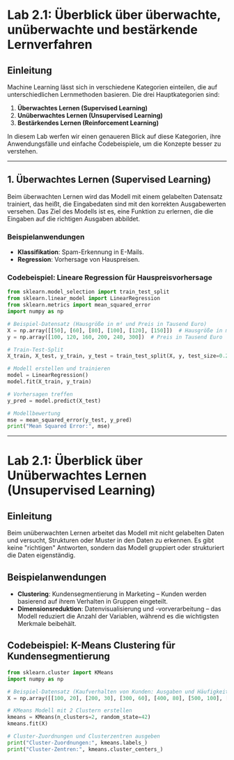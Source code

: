 # Lab 2.1: Überblick über überwachte, unüberwachte und bestärkende Lernverfahren

## Einleitung
Machine Learning lässt sich in verschiedene Kategorien einteilen, die auf unterschiedlichen Lernmethoden basieren. Die drei Hauptkategorien sind:
1. **Überwachtes Lernen (Supervised Learning)**
2. **Unüberwachtes Lernen (Unsupervised Learning)**
3. **Bestärkendes Lernen (Reinforcement Learning)**

In diesem Lab werfen wir einen genaueren Blick auf diese Kategorien, ihre Anwendungsfälle und einfache Codebeispiele, um die Konzepte besser zu verstehen.

---

## 1. Überwachtes Lernen (Supervised Learning)

Beim überwachten Lernen wird das Modell mit einem gelabelten Datensatz trainiert, das heißt, die Eingabedaten sind mit den korrekten Ausgabewerten versehen. Das Ziel des Modells ist es, eine Funktion zu erlernen, die die Eingaben auf die richtigen Ausgaben abbildet.

### Beispielanwendungen
- **Klassifikation**: Spam-Erkennung in E-Mails.
- **Regression**: Vorhersage von Hauspreisen.

### Codebeispiel: Lineare Regression für Hauspreisvorhersage

```python
from sklearn.model_selection import train_test_split
from sklearn.linear_model import LinearRegression
from sklearn.metrics import mean_squared_error
import numpy as np

# Beispiel-Datensatz (Hausgröße in m² und Preis in Tausend Euro)
X = np.array([[50], [60], [80], [100], [120], [150]])  # Hausgröße in m²
y = np.array([100, 120, 160, 200, 240, 300])  # Preis in Tausend Euro

# Train-Test-Split
X_train, X_test, y_train, y_test = train_test_split(X, y, test_size=0.2, random_state=42)

# Modell erstellen und trainieren
model = LinearRegression()
model.fit(X_train, y_train)

# Vorhersagen treffen
y_pred = model.predict(X_test)

# Modellbewertung
mse = mean_squared_error(y_test, y_pred)
print("Mean Squared Error:", mse)

```
---
# Lab 2.1: Überblick über Unüberwachtes Lernen (Unsupervised Learning)

## Einleitung
Beim unüberwachten Lernen arbeitet das Modell mit nicht gelabelten Daten und versucht, Strukturen oder Muster in den Daten zu erkennen. Es gibt keine "richtigen" Antworten, sondern das Modell gruppiert oder strukturiert die Daten eigenständig.

## Beispielanwendungen
- **Clustering**: Kundensegmentierung in Marketing – Kunden werden basierend auf ihrem Verhalten in Gruppen eingeteilt.
- **Dimensionsreduktion**: Datenvisualisierung und -vorverarbeitung – das Modell reduziert die Anzahl der Variablen, während es die wichtigsten Merkmale beibehält.

## Codebeispiel: K-Means Clustering für Kundensegmentierung

```python
from sklearn.cluster import KMeans
import numpy as np

# Beispiel-Datensatz (Kaufverhalten von Kunden: Ausgaben und Häufigkeit)
X = np.array([[100, 20], [200, 30], [300, 60], [400, 80], [500, 100], [600, 120]])

# KMeans Modell mit 2 Clustern erstellen
kmeans = KMeans(n_clusters=2, random_state=42)
kmeans.fit(X)

# Cluster-Zuordnungen und Clusterzentren ausgeben
print("Cluster-Zuordnungen:", kmeans.labels_)
print("Cluster-Zentren:", kmeans.cluster_centers_)
